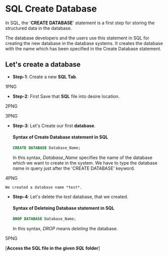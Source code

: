 # SQL Create Database

In SQL, the '**CREATE DATABASE**' statement is a first step for storing the structured data in the database.

The database developers and the users use this statement in SQL for creating the new database in the database systems. It creates the database with the name which has been specified in the Create Database statement.

## Let's create a database

* **Step-1**: Create a new **SQL Tab**.

1PNG

* **Step-2**: First Save that **SQL** file into desire location.

2PNG

3PNG

* **Step-3**: Let's Create our first **database**.

    #### Syntax of Create Database statement in SQL

    ```SQL
    CREATE DATABASE Database_Name;  
    ```
    In this syntax, *Database_Name* specifies the name of the database which we want to create in the system. We have to type the database name in query just after the 'CREATE DATABASE' keyword.


4PNG

    We created a database name *test*.

* **Step-4**: Let's delete the *test* database, that we created.

     #### Syntax of Deleteing Database statement in SQL

    ```SQL
    DROP DATABASE Database_Name;  
    ```

    In this syntax, *DROP* means *deleting* the database.

5PNG


[**Access the SQL file in the given *SQL* folder**]